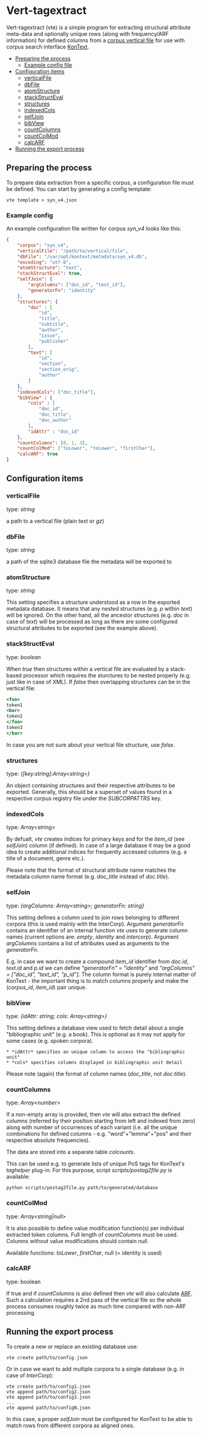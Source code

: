 # Vert-tagextract

Vert-tagextract (vte) is a simple program for extracting structural attribute meta-data
and optionally unique rows (along with frequency/ARF information) for defined columns from a [corpus vertical file](https://www.sketchengine.co.uk/documentation/preparing-corpus-text/)
for use with corpus search interface [KonText](https://github.com/czcorpus/kontext).

* [Preparing the process](#preparing_the_process)
  * [Example config file](#example_config)
* [Configuration items](#configuration_items)
  * [verticalFile](#conf_verticalFile)
  * [dbFile](#conf_dbFile)
  * [atomStructure](#conf_atomStructure)
  * [stackStructEval](#conf_stackStructEval)
  * [structures](#conf_structures)
  * [indexedCols](#conf_indexedCols)
  * [selfJoin](#conf_selfJoin)
  * [bibView](#conf_bibView)
  * [countColumns](#conf_countColumns)
  * [countColMod](#conf_countColMod)
  * [calcARF](#conf_calcARF)
* [Running the export process](#running_the_export_process)

## Preparing the process
<a name="preparing_the_process"></a>

To prepare data extraction from a specific corpus, a configuration file must be defined. You can
start by generating a config template:

```
vte template > syn_v4.json
```

### Example config
<a name="example_config"></a>

An example configuration file written for corpus *syn_v4* looks like this:

```json
{
    "corpus": "syn_v4",
    "verticalFile": "/path/to/vertical/file",
    "dbFile": "/var/opt/kontext/metadata/syn_v4.db",
    "encoding": "utf-8",
    "atomStructure": "text",
    "stackStructEval": true,
    "selfJoin": {
        "argColumns": ["doc_id", "text_id"],
        "generatorFn": "identity"
    },
    "structures": {
        "doc" : [
            "id",
            "title",
            "subtitle",
            "author",
            "issue",
            "publisher"
        ],
        "text": [
            "id",
            "section",
            "section_orig",
            "author"
        ]
    },
    "indexedCols": ["doc_title"],
    "bibView" : {
        "cols" : [
            "doc_id",
            "doc_title",
            "doc_author"
        ],
        "idAttr" : "doc_id"
    },
    "countColumns": [0, 1, 3],
    "countColMod": ["toLower", "toLower", "firstChar"],
    "calcARF": true
}
```

## Configuration items
<a name="configuration_items"></a>

<a name="conf_verticalFile"></a>
### verticalFile

type: *string*

a path to a vertical file (plain text or *gz*)

<a name="conf_dbFile"></a>
### dbFile

type: *string*

a path of the sqlite3 database file the metadata will be exported to

<a name="conf_atomStructure"></a>
### atomStructure

type: *string*

This setting specifies a structure understood as a row in the exported metadata database. It means
that any nested structures (e.g. *p* within *text*) will be ignored. On the other hand, all the
ancestor structures (e.g. *doc* in case of *text*) will be processed as long as there are some
configured structural attributes to be exported (see the example above).

<a name="conf_stackStructEval"></a>
### stackStructEval

type: *boolean*

When *true* then structures within a vertical file are evaluated by a stack-based processor
which requires the sturctures to be nested properly (e.g. just like in case of XML). If
*false* then overlapping structures can be in the vertical file:

```sgml
<foo>
token1
<bar>
token2
</foo>
token3
</bar>
```

In case you are not sure about your vertical file structure, use *false*.

<a name="conf_structures"></a>
### structures

type: *{[key:string]:Array\<string\>}*

An object containing structures and their respective attributes
to be exported. Generally, this should be a superset of values found in a respective corpus
registry file under the *SUBCORPATTRS* key.

<a name="conf_indexedCols"></a>
### indexedCols

type: *Array\<string\>*

By defualt, *vte* creates indices for primary keys and for the *item_id* (see *selfJoin*) column
(if defined). In case of a large database it may be a good idea to create additional
indices for frequently accessed columns (e.g. a title of a document, genre etc.).

Please note that the format of structural attribute name matches the metadata column name
format (e.g. *doc_title* instead of *doc.title*).

<a name="conf_selfJoin"></a>
### selfJoin

type: *{argColumns: Array\<string\>; generatorFn: string}*

This setting defines a column used to join rows belonging to different corpora (this is used mainly
with the InterCorp). Argument *generatorFn* contains an identifier of an internal function *vte*
uses to generate column names (current options are: *empty*, *identity* and *intercorp*).
Argument *argColumns* contains a list of attributes used as arguments to the *generatorFn*.

E.g. in case we want to create a compound *item_id* identifier from *doc.id*, *text.id* and *p.id*
we can define *"generatorFn" = "identity"* and  *"argColumns" = ["doc_id", "text_id", "p_id"]*.
The column format is purely internal matter of KonText - the important thing is to match columns
properly and make the (*corpus_id*, *item_id*) pair unique.

<a name="conf_bibView"></a>
### bibView

type: *{idAttr: string; cols: Array\<string\>}*

This setting defines a database view used to fetch detail about a single "bibliographic unit"
(e.g. a book). This is optional as it may not apply for some cases (e.g. spoken corpora).

    * *idAttr* specifies an unique column to access the "bibliographic unit"
    * *cols* specifies columns displayed in bibliographic unit detail

Please note (again) the format of column names (*doc_title*, not *doc.title*).

<a name="conf_countColumns"></a>
### countColumns

type: *Array&lt;number&gt;*

If a non-empty array is provided, then *vte* will also extract the defined
columns (referred by their position starting from left and indexed from zero)
along with number of occurrences of each variant (i.e. all the unique combinations
for defined columns - e.g. "word"+"lemma"+"pos" and their respective absolute frequencies).

The data are stored into a separate table *colcounts*.

This can be used e.g. to generate lists of unique PoS tags for KonText's *taghelper* plug-in.
For this purpose, script *scripts/postag2file.py* is available:

```
python scripts/postag2file.py path/to/generated/database
```

<a name="conf_countColMod"></a>
### countColMod

type: *Array&lt;string|null&gt;*

It is also possible to define value modification function(s) per individual
extracted token columns. Full length of *countColumns* must be used. Columns
without value modifications should contain *null*.

Available functions: *toLower*, *firstChar*, null (= identity is used)


<a name="conf_calcARF"></a>
### calcARF

type: boolean

If true and if *countColumns* is also defined then *vte* will also calculate
[ARF](http://wiki.korpus.cz/doku.php/en:pojmy:arf). Such a calculation requires
a 2nd pass of the vertical file so the whole process consumes roughly twice
as much time compared with non-ARF processing.



<a name="running_the_export_process"></a>
## Running the export process

To create a new or replace an existing database use:

```
vte create path/to/config.json
```

Or in case we want to add multiple corpora to a single database
(e.g. in case of *InterCorp*):

```
vte create path/to/config1.json
vte append path/to/config2.json
vte append path/to/config3.json
...
vte append path/to/configN.json
```

In this case, a proper *selfJoin* must be configured for KonText to be able to
match rows from different corpora as aligned ones.

